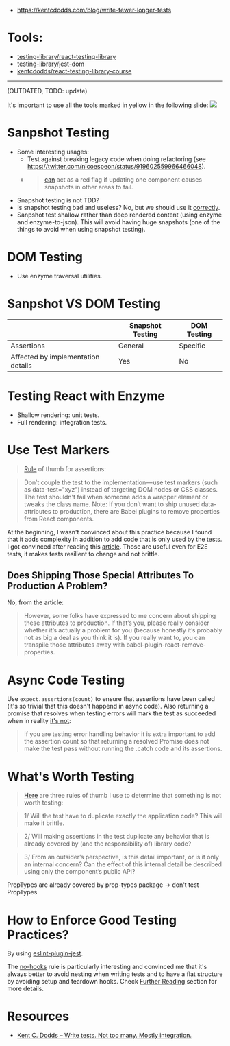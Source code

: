 - https://kentcdodds.com/blog/write-fewer-longer-tests

# Tools:
- [testing-library/react-testing-library](https://github.com/testing-library/react-testing-library)
- [testing-library/jest-dom](https://github.com/testing-library/jest-dom)
- [kentcdodds/react-testing-library-course](https://github.com/kentcdodds/react-testing-library-course)

---

(OUTDATED, TODO: update)

It's important to use all the tools marked in yellow in the following slide:
![](https://gist.github.com/ahmehri/3ee739bdb1bc17a8f16b732d1bc04b5a/raw/3cd237eac34f4ab46ce8d7b7b86a6261202ef460/test-pyramid.png)

# Sanpshot Testing
- Some interesting usages:
  - Test against breaking legacy code when doing refactoring (see https://twitter.com/nicoespeon/status/919602559966466048).
  - >[can](https://blog.progressly.com/what-makes-a-good-test-dff3df6058a2) act as a red flag if updating one component causes snapshots in other areas to fail.
- Snapshot testing is not TDD?
- Is snapshot testing bad and useless? No, but we should use it [correctly](https://blog.kentcdodds.com/effective-snapshot-testing-e0d1a2c28eca).
- Sanpshot test shallow rather than deep rendered content (using enzyme and enzyme-to-json). This will avoid having huge snapshots (one of the things to avoid when using snapshot testing).

# DOM Testing
- Use enzyme traversal utilities.

# Sanpshot VS DOM Testing
||Snapshot Testing|DOM Testing|
|---|---|---|
|Assertions|General|Specific|
|Affected by implementation details|Yes|No|

# Testing React with Enzyme
* Shallow rendering: unit tests.
* Full rendering: integration tests.

# Use Test Markers
> [Rule](https://blog.progressly.com/what-makes-a-good-test-dff3df6058a2) of thumb for assertions:

> Don’t couple the test to the implementation — use test markers (such as data-test="xyz") instead of targeting DOM nodes or CSS classes. The test shouldn't fail when someone adds a wrapper element or tweaks the class name. Note: If you don’t want to ship unused data-attributes to production, there are Babel plugins to remove properties from React components.

At the beginning, I wasn't convinced about this practice because I found that it adds complexity in addition to add code that is only used by the tests. I got convinced after reading this [article](https://blog.kentcdodds.com/making-your-ui-tests-resilient-to-change-d37a6ee37269). Those are useful even for E2E tests, it makes tests resilient to change and not brittle.

## Does Shipping Those Special Attributes To Production A Problem?
No, from the article:
> However, some folks have expressed to me concern about shipping these attributes to production. If that’s you, please really consider whether it’s actually a problem for you (because honestly it’s probably not as big a deal as you think it is). If you really want to, you can transpile those attributes away with babel-plugin-react-remove-properties.

# Async Code Testing
Use `expect.assertions(count)` to ensure that assertions have been called (it's so trivial that this doesn't happend in async code). Also returning a promise that resolves when testing errors will mark the test as succeeded when in reality [it's not](https://blog.progressly.com/what-makes-a-good-test-dff3df6058a2):
> If you are testing error handling behavior it is extra important to add the assertion count so that returning a resolved Promise does not make the test pass without running the .catch code and its assertions.

# What's Worth Testing
> [Here](https://medium.freecodecamp.org/the-right-way-to-test-react-components-548a4736ab22) are three rules of thumb I use to determine that something is not worth testing:

>1/ Will the test have to duplicate exactly the application code? This will make it brittle.

>2/ Will making assertions in the test duplicate any behavior that is already covered by (and the responsibility of) library code?

>3/ From an outsider’s perspective, is this detail important, or is it only an internal concern? Can the effect of this internal detail be described using only the component’s public API?

PropTypes are already covered by prop-types package -> don't test PropTypes

# How to Enforce Good Testing Practices?
By using [eslint-plugin-jest](https://github.com/jest-community/eslint-plugin-jest).

The [no-hooks](https://github.com/jest-community/eslint-plugin-jest/blob/master/docs/rules/no-hooks.md) rule is particularly interesting and convinced me that it's always better to avoid nesting when writing tests and to have a flat structure by avoiding setup and teardown hooks. Check [Further Reading](https://github.com/jest-community/eslint-plugin-jest/blob/master/docs/rules/no-hooks.md#further-reading) section for more details.

# Resources
- [Kent C. Dodds – Write tests. Not too many. Mostly integration.](https://www.youtube.com/watch?list=PLV5CVI1eNcJgNqzNwcs4UKrlJdhfDjshf&v=Fha2bVoC8SE)
